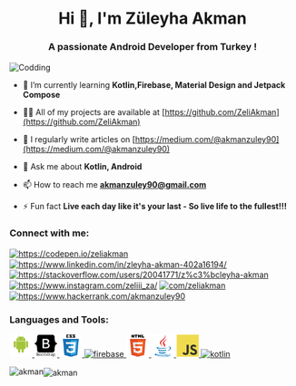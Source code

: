 <h1 align="center">Hi 👋, I'm Züleyha Akman</h1>
<h3 align="center">A passionate Android Developer from Turkey !</h3>
<img align="center" alt="Codding" width="800" src="https://i.imgur.com/7A5ZfPJ.gif">



- 🌱 I’m currently learning **Kotlin,Firebase, Material Design and Jetpack Compose**

- 👨‍💻 All of my projects are available at [https://github.com/ZeliAkman](https://github.com/ZeliAkman)

- 📝 I regularly write articles on [https://medium.com/@akmanzuley90](https://medium.com/@akmanzuley90)

- 💬 Ask me about **Kotlin, Android**

- 📫 How to reach me **akmanzuley90@gmail.com**

- ⚡ Fun fact **Live each day like it's your last - So live life to the fullest!!!**

<h3 align="left">Connect with me:</h3>
<p align="left">
<a href="https://codepen.io/https://codepen.io/zeliakman" target="blank"><img align="center" src="https://raw.githubusercontent.com/rahuldkjain/github-profile-readme-generator/master/src/images/icons/Social/codepen.svg" alt="https://codepen.io/zeliakman" height="30" width="40" /></a>
<a href="https://linkedin.com/in/https://www.linkedin.com/in/zleyha-akman-402a16194/" target="blank"><img align="center" src="https://raw.githubusercontent.com/rahuldkjain/github-profile-readme-generator/master/src/images/icons/Social/linked-in-alt.svg" alt="https://www.linkedin.com/in/zleyha-akman-402a16194/" height="30" width="40" /></a>
<a href="https://stackoverflow.com/users/https://stackoverflow.com/users/20041771/z%c3%bcleyha-akman" target="blank"><img align="center" src="https://raw.githubusercontent.com/rahuldkjain/github-profile-readme-generator/master/src/images/icons/Social/stack-overflow.svg" alt="https://stackoverflow.com/users/20041771/z%c3%bcleyha-akman" height="30" width="40" /></a>
<a href="https://instagram.com/https://www.instagram.com/zeliii_za/" target="blank"><img align="center" src="https://raw.githubusercontent.com/rahuldkjain/github-profile-readme-generator/master/src/images/icons/Social/instagram.svg" alt="https://www.instagram.com/zeliii_za/" height="30" width="40" /></a>
<a href="https://medium.com/com/zeliakman" target="blank"><img align="center" src="https://raw.githubusercontent.com/rahuldkjain/github-profile-readme-generator/master/src/images/icons/Social/medium.svg" alt="com/zeliakman" height="30" width="40" /></a>
<a href="https://www.hackerrank.com/https://www.hackerrank.com/akmanzuley90" target="blank"><img align="center" src="https://raw.githubusercontent.com/rahuldkjain/github-profile-readme-generator/master/src/images/icons/Social/hackerrank.svg" alt="https://www.hackerrank.com/akmanzuley90" height="30" width="40" /></a>
</p>

<h3 align="left">Languages and Tools:</h3>
<p align="left"> <a href="https://developer.android.com" target="_blank" rel="noreferrer"> <img src="https://raw.githubusercontent.com/devicons/devicon/master/icons/android/android-original-wordmark.svg" alt="android" width="40" height="40"/> </a> <a href="https://getbootstrap.com" target="_blank" rel="noreferrer"> <img src="https://raw.githubusercontent.com/devicons/devicon/master/icons/bootstrap/bootstrap-plain-wordmark.svg" alt="bootstrap" width="40" height="40"/> </a> <a href="https://www.w3schools.com/css/" target="_blank" rel="noreferrer"> <img src="https://raw.githubusercontent.com/devicons/devicon/master/icons/css3/css3-original-wordmark.svg" alt="css3" width="40" height="40"/> </a> <a href="https://firebase.google.com/" target="_blank" rel="noreferrer"> <img src="https://www.vectorlogo.zone/logos/firebase/firebase-icon.svg" alt="firebase" width="40" height="40"/> </a> <a href="https://www.w3.org/html/" target="_blank" rel="noreferrer"> <img src="https://raw.githubusercontent.com/devicons/devicon/master/icons/html5/html5-original-wordmark.svg" alt="html5" width="40" height="40"/> </a> <a href="https://www.java.com" target="_blank" rel="noreferrer"> <img src="https://raw.githubusercontent.com/devicons/devicon/master/icons/java/java-original.svg" alt="java" width="40" height="40"/> </a> <a href="https://developer.mozilla.org/en-US/docs/Web/JavaScript" target="_blank" rel="noreferrer"> <img src="https://raw.githubusercontent.com/devicons/devicon/master/icons/javascript/javascript-original.svg" alt="javascript" width="40" height="40"/> </a> <a href="https://kotlinlang.org" target="_blank" rel="noreferrer"> <img src="https://www.vectorlogo.zone/logos/kotlinlang/kotlinlang-icon.svg" alt="kotlin" width="40" height="40"/> </a> </p>

<p><img align="left" src="https://github-readme-stats.vercel.app/api/top-langs?username=akman&show_icons=true&locale=en&layout=compact" alt="akman" /></p>


<p><img align="center" src="https://github-readme-streak-stats.herokuapp.com/?user=akman&" alt="akman" /></p>
